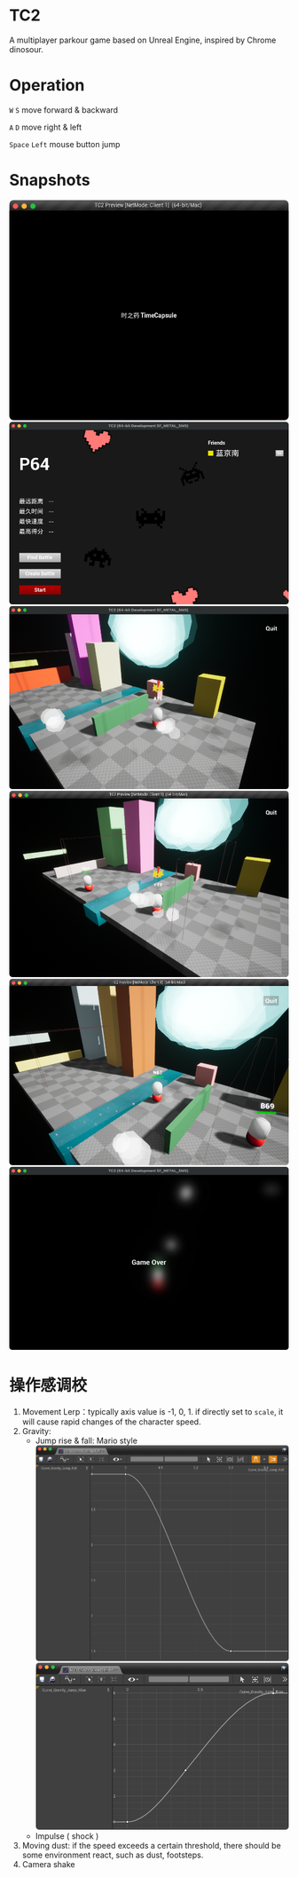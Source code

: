 # TC2
A multiplayer parkour game based on Unreal Engine, inspired by Chrome dinosour.

# Operation
`W` `S` move forward & backward

`A` `D` move right & left

`Space` `Left` mouse button jump

# Snapshots

![SplashScreen](document/1-SplashScreen.png)
![Home](document/2-Home.png)
![SOLO](document/3-Solo.png)
![Multiplayer-1](document/4-Multiplayer-1.png)
![Multiplayer-2](document/4-Multiplayer-2.png)
![GameOver](document/5-GameOver.png)

# 操作感调校
1. Movement Lerp：typically axis value is -1, 0, 1. if directly set to `scale`, it will cause rapid changes of the character speed.
2. Gravity:
    - Jump rise & fall: Mario style
        ![Rise](document/Curve-1.png)
        ![Fall](document/Curve-2.png)
    - Impulse ( shock )
3. Moving dust: if the speed exceeds a certain threshold, there should be some environment react, such as dust, footsteps.
4. Camera shake
